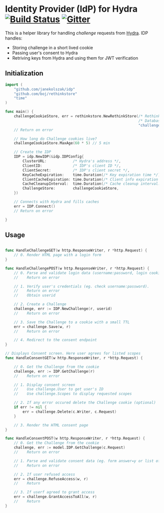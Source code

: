 # Identity Provider (IdP) for Hydra [![Build Status](https://travis-ci.org/janekolszak/idp.svg?branch=master)](https://travis-ci.org/janekolszak/idp) [![Gitter](https://img.shields.io/gitter/room/nwjs/nw.js.svg?maxAge=2592000)](https://gitter.im/janekolszak/idp)

This is a helper library for handling *challenge* requests from [Hydra](https://github.com/ory-am/hydra).
IDP handles:
- Storing challenge in a short lived cookie
- Passing user's consent to Hydra
- Retriving keys from Hydra and using them for JWT verification

## Initialization

```go
import (
	"github.com/janekolszak/idp"
	"github.com/boj/rethinkstore"
	"time"
)

func main() {
	challengeCookieStore, err = rethinkstore.NewRethinkStore(/* RethinkDB address */,
	                                                         /* Database name */,
	                                                         "challengeCookies", 5, 5, []byte("something-very-secret"))
	// Return on error

	// How long do Challenge cookies live?
	challengeCookieStore.MaxAge(60 * 5) // 5 min

	// Create the IDP
	IDP = idp.NewIDP(&idp.IDPConfig{
		ClusterURL:            /* Hydra's address */,
		ClientID:              /* IDP's client ID */,
		ClientSecret:          /* IDP's client secret */,
		KeyCacheExpiration:    time.Duration(/* Key expiration time */) * time.Second,
		ClientCacheExpiration: time.Duration(/* Client info expiration */) * time.Second,
		CacheCleanupInterval:  time.Duration(/* Cache cleanup interval. Eg. 30 */) * time.Second,
		ChallengeStore:        challengeCookieStore,
	})

	// Connects with Hydra and fills caches
	err = IDP.Connect()
	// Return on error

}

```

## Usage

```go

func HandleChallengeGET(w http.ResponseWriter, r *http.Request) {
	// 0. Render HTML page with a login form
}

func HandleChallengePOST(w http.ResponseWriter, r *http.Request) {
	// 0. Parse and validate login data (username:password, login cookie etc)
	//    Return on error

	// 1. Verify user's credentials (eg. check username:password).
	//    Return on error
	//    Obtain userid

	// 2. Create a Challenge
	challenge, err := IDP.NewChallenge(r, userid)
	//    Return on error

	// 3. Save the Challenge to a cookie with a small TTL
	err = challenge.Save(w, r)
	//    Return on error

	// 4. Redirect to the consent endpoint
}

// Displays Consent screen. Here user agrees for listed scopes
func HandleConsentGET(w http.ResponseWriter, r *http.Request) {

	// 0. Get the Challenge from the cookie
	challenge, err := IDP.GetChallenge(r)
	//    Return on error

	// 1. Display consent screen
	//    Use challenge.User to get user's ID
	//    Use challenge.Scopes to display requested scopes

	// 2. If any error occured delete the Challenge cookie (optional)
	if err != nil {
		err = challenge.Delete(c.Writer, c.Request)
	}

	// 3. Render the HTML consent page
}

func HandleConsentPOST(w http.ResponseWriter, r *http.Request) {
	// 0. Get the Challenge from the cookie
	challenge, err := model.IDP.GetChallenge(c.Request)
	//    Return on error

    // 1. Parse and validate consent data (eg. form answer=y or list of scopes)
	//    Return on error

	// 2. If user refused access
	err = challenge.RefuseAccess(w, r)
	//    Return

	// 3. If userf agreed to grant access
	err = challenge.GrantAccessToAll(w, r)
	//    Return
}

```
